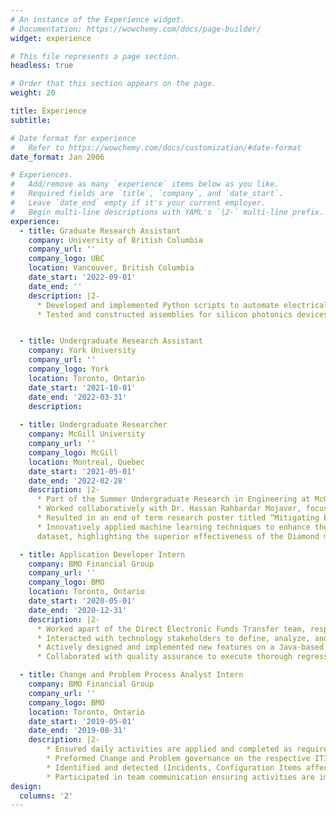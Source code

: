 ```yaml
---
# An instance of the Experience widget.
# Documentation: https://wowchemy.com/docs/page-builder/
widget: experience

# This file represents a page section.
headless: true

# Order that this section appears on the page.
weight: 20

title: Experience
subtitle:

# Date format for experience
#   Refer to https://wowchemy.com/docs/customization/#date-format
date_format: Jan 2006

# Experiences.
#   Add/remove as many `experience` items below as you like.
#   Required fields are `title`, `company`, and `date_start`.
#   Leave `date_end` empty if it's your current employer.
#   Begin multi-line descriptions with YAML's `|2-` multi-line prefix.
experience:
  - title: Graduate Research Assistant
    company: University of British Columbia
    company_url: ''
    company_logo: UBC
    location: Vancouver, British Columbia
    date_start: '2022-09-01'
    date_end: ''
    description: |2-
      *	Developed and implemented Python scripts to automate electrical and optical experimental procedures 
      *	Tested and constructed assemblies for silicon photonics devices using photonic wire bonds, enabling their utilization, and testing at cryogenic temperatures.


  - title: Undergraduate Research Assistant
    company: York University
    company_url: ''
    company_logo: York
    location: Toronto, Ontario
    date_start: '2021-10-01'
    date_end: '2022-03-31'
    description:
    
  - title: Undergraduate Researcher
    company: McGill University
    company_url: ''
    company_logo: McGill
    location: Montreal, Quebec
    date_start: '2021-05-01'
    date_end: '2022-02-28'
    description: |2-
      *	Part of the Summer Undergraduate Research in Engineering at McGill University, worked with the Photonic DataCom team under the supervision of Dr. Odile Liboiron-Ladouceur
      *	Worked collaboratively with Dr. Hassan Rahbardar Mojaver, focused on simulating, and analyzing the impact of noise in an Optical Neural Network (ONN) using the Python library Neuroptica. 
      *	Resulted in an end of term research poster titled “Mitigating Errors in Optical Neural Networks During Training”
      *	Innovatively applied machine learning techniques to enhance the accuracy of multi-layered models on the MNIST
      dataset, highlighting the superior effectiveness of the Diamond mesh compared to other configurations. 

  - title: Application Developer Intern
    company: BMO Financial Group
    company_url: ''
    company_logo: BMO
    location: Toronto, Ontario
    date_start: '2020-05-01'
    date_end: '2020-12-31'
    description: |2-
      *	Worked apart of the Direct Electronic Funds Transfer team, responsible for low value high volume payments of corporate clients
      *	Interacted with technology stakeholders to define, analyze, and deliver requirements that reflect the needs of both the business and end-customers
      * Actively designed and implemented new features on a Java-based desktop application for managing users and permissions on a mainframe.
      * Collaborated with quality assurance to execute thorough regression testing on upgrades to the electronic funds system.

  - title: Change and Problem Process Analyst Intern
    company: BMO Financial Group
    company_url: ''
    company_logo: BMO
    location: Toronto, Ontario
    date_start: '2019-05-01'
    date_end: '2019-08-31'
    description: |2-
        * Ensured daily activities are applied and completed as required by the BMO ITIL Process with the use of ServiceNow
        * Preformed Change and Problem governance on the respective ITIL Processes to ensure performance, compliance, value and quality
        * Identified and detected (Incidents, Configuration Items affected, Changes, Problems and Conflicts) to reduce the impact to customer service
        * Participated in team communication ensuring activities are implemented according to ITIL Process Standards 
design:
  columns: '2'
---
```

